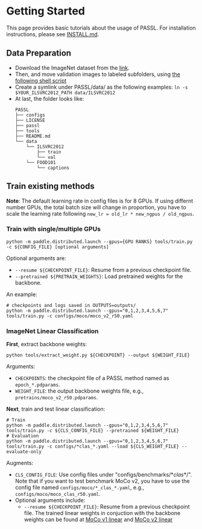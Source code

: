 # Getting Started

This page provides basic tutorials about the usage of PASSL.
For installation instructions, please see [INSTALL.md](INSTALL.md).

## Data Preparation
- Download the ImageNet dataset from the [link](http://www.image-net.org/).
- Then, and move validation images to labeled subfolders, using [the following shell script](https://raw.githubusercontent.com/soumith/imagenetloader.torch/master/valprep.sh)
- Create a symlink under PASSL/data/ as the following examples: ```ln -s $YOUR_ILSVRC2012_PATH data/ILSVRC2012```
- At last, the folder looks like:
    ```
    PASSL
    ├── configs
    ├── LICENSE
    ├── passl
    ├── tools
    ├── README.md
    └── data
        └── ILSVRC2012
            ├── train
            └── val
        └── FOOD101
            └── captions
    ```
## Train existing methods

**Note**: The default learning rate in config files is for 8 GPUs. If using differnt number GPUs, the total batch size will change in proportion, you have to scale the learning rate following `new_lr = old_lr * new_ngpus / old_ngpus`.

### Train with single/multiple GPUs

```shell
python -m paddle.distributed.launch --gpus={GPU RANKS} tools/train.py -c ${CONFIG_FILE} [optional arguments]
```
Optional arguments are:
- `--resume ${CHECKPOINT_FILE}`: Resume from a previous checkpoint file.
- `--pretrained ${PRETRAIN_WEIGHTS}`: Load pretrained weights for the backbone.

An example:
```shell
# checkpoints and logs saved in OUTPUTS=outputs/
python -m paddle.distributed.launch --gpus="0,1,2,3,4,5,6,7" tools/train.py -c configs/moco/moco_v2_r50.yaml
```

### ImageNet Linear Classification

**First**, extract backbone weights:
```shell
python tools/extract_weight.py ${CHECKPOINT} --output ${WEIGHT_FILE}
```
Arguments:
- `CHECKPOINTS`: the checkpoint file of a PASSL method named as `epoch_*.pdparams`.
- `WEIGHT_FILE`: the output backbone weights file, e.g., `pretrains/moco_v2_r50.pdparams`.

**Next**, train and test linear classification:
```shell
# Train
python -m paddle.distributed.launch --gpus="0,1,2,3,4,5,6,7" tools/train.py -c ${CLS_CONFIG_FILE} --pretrained ${WEIGHT_FILE}
# Evaluation
python -m paddle.distributed.launch --gpus="0,1,2,3,4,5,6,7" tools/train.py -c configs/*clas_*.yaml --load ${CLS_WEIGHT_FILE} --evaluate-only
```
Augments:
- `CLS_CONFIG_FILE`: Use config files under "configs/benchmarks/\*_clas_\*/". Note that if you want to test benchmark MoCo v2, you have to use the config file named `configs/moco/*_clas_*.yaml`, e.g., `configs/moco/moco_clas_r50.yaml`.
- Optional arguments include:
    - `--resume ${CHECKPOINT_FILE}`: Resume from a previous checkpoint file.
The trained linear weights in conjuction with the backbone weights can be found at [MoCo v1 linear](https://passl.bj.bcebos.com/models/moco_v1_r50_clas.pdparams) and [MoCo v2 linear](https://passl.bj.bcebos.com/models/moco_v2_r50_clas.pdparams)
